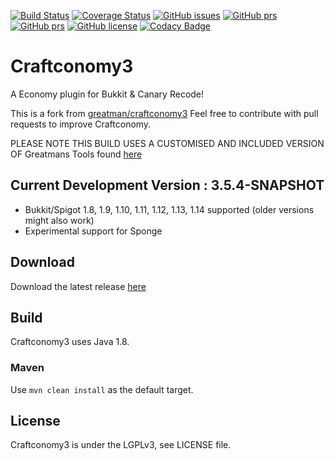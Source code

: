 [![Build Status](https://travis-ci.org/pavog/craftconomy3.svg?branch=master)](https://travis-ci.org/pavog/craftconomy3)
[![Coverage Status](https://codecov.io/gh/pavog/craftconomy3/branch/master/graph/badge.svg?token=2nWNj8kwoU)](https://codecov.io/gh/pavog/craftconomy3)
[![GitHub issues](https://img.shields.io/github/issues/pavog/craftconomy3.svg)](https://github.com/pavog/craftconomy3/issues)
[![GitHub prs](https://img.shields.io/github/issues-pr/pavog/craftconomy3.svg)](https://github.com/pavog/craftconomy3/pulls)
[![GitHub prs](https://img.shields.io/github/release/pavog/craftconomy3.svg)](https://github.com/pavog/craftconomy3/releases/latest)
[![GitHub license](https://img.shields.io/github/license/pavog/craftconomy3.svg)](https://github.com/pavog/craftconomy3/blob/master/LICENSE)
[![Codacy Badge](https://api.codacy.com/project/badge/Grade/f8c801fa055d4fd0ab9e32b3f4a4132c)](https://app.codacy.com/project/pavog/craftconomy3/dashboard)

# Craftconomy3
A Economy plugin for Bukkit &amp; Canary Recode!

This is a fork from [greatman/craftconomy3](https://github.com/greatman/craftconomy3)
Feel free to contribute with pull requests to improve Craftconomy.

PLEASE NOTE THIS BUILD USES A CUSTOMISED AND INCLUDED VERSION OF Greatmans Tools found [here](https://github.com/pavog/craftconomy3/tree/master/src/main/java/com/greatmancode/craftconomy3/tools)

## Current Development Version : 3.5.4-SNAPSHOT

  - Bukkit/Spigot 1.8, 1.9, 1.10, 1.11, 1.12, 1.13, 1.14 supported (older versions might also work)
  - Experimental support for Sponge

## Download

Download the latest release [here](https://github.com/pavog/craftconomy3/releases/latest)

## Build

Craftconomy3 uses Java 1.8.

### Maven

Use `mvn clean install` as the default target.

## License

Craftconomy3 is under the LGPLv3, see LICENSE file.
